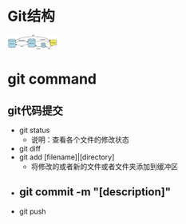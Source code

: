 # Git结构

<img src="./data/git.png" width="100" height="30" />

# git command

## git代码提交
- git status
  - 说明：查看各个文件的修改状态
- git diff
- git add [filename]|[directory]
  - 将修改的或者新的文件或者文件夹添加到缓冲区
- git commit -m "[description]"
  - 
- git push 

